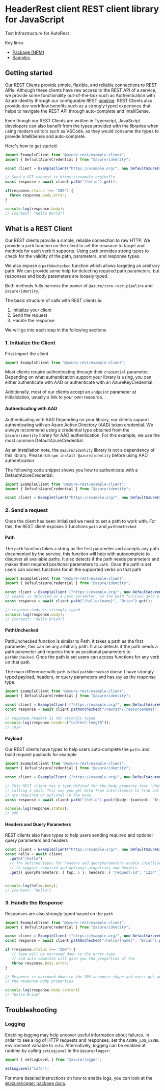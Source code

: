 # HeaderRest client REST client library for JavaScript

Test Infrastructure for AutoRest

Key links:

- [Package (NPM)](https://www.npmjs.com/package/@msinternal/header-rest)
- [Samples](https://github.com/Azure-Samples/azure-samples-js-management)

## Getting started

Our REST Clients provide simple, flexible, and reliable connections to REST APIs. Although these clients have raw access to the REST API of a service, we provide some functionality out-of-the-box such as Authentication with Azure Identity through our configurable REST [pipeline](https://github.com/Azure/azure-sdk-for-js/issues/8461). REST Clients also provide dev workflow benefits such as a strongly typed experience that helps to navigate the REST API through auto-complete and IntelliSense.

Even though our REST Clients are written in Typescript, JavaScript developers can also benefit from the types provided with the libraries when using modern editors such as VSCode, as they would consume the types to provide IntelliSense and auto-complete.

Here's how to get started:

```typescript
import ExampleClient from "@azure-rest/example-client";
import { DefaultAzureCredential } from "@azure/identity";

const client = ExampleClient("https://example.org/", new DefaultAzureCredential());

// Send a GET request to https://example.org/hello
const response = await client.path("/hello").get();

if(response.status !== "200") {
  throw response.body.error;
}

console.log(response.body);
// {content: "Hello World"}
```

## What is a REST Client

Our REST clients provide a simple, reliable connection to raw HTTP. We provide a `path` function on the client to set the resource to target and methods for each verb it supports. Using `path` provides strong types to check for the validity of the path, parameters, and response types.

We also expose a `pathUnchecked` function which allows targeting an arbitrary path. We can provide some help for detecting required path parameters, but responses and body parameters are loosely typed.

Both methods fully harness the power of `@azure/core-rest-pipeline` and `@azure/identity`.

The basic structure of calls with REST clients is:

1. Initialize your client
2. Send the request
3. Handle the response

We will go into each step in the following sections

### 1. Initialize the Client

First import the client

```typescript
import ExampleClient from "@azure-rest/example-client";
```

Most clients require authenticating through their `credential` parameter. Depending on what authentication support your library is using, you can either authenticate with AAD or authenticate with an AzureKeyCredential.

Additionally, most of our clients accept an `endpoint` parameter at initialization, usually a link to your own resource.

#### Authenticating with AAD

Authenticating with AAD
Depending on your library, our clients support authenticating with an Azure Active Directory (AAD) token credential. We always recommend using a credential type obtained from the `@azure/identity` library for AAD authentication. For this example, we use the most common DefaultAzureCredential.

As an installation note, the `@azure/identity` library is not a dependency of this library. Please run `npm install @azure/identity` before using AAD authentication

The following code snippet shows you how to authenticate with a DefaultAzureCredential.

```typescript
import ExampleClient from "@azure-rest/example-client";
import { DefaultAzureCredential } from "@azure/identity";

const client = ExampleClient("https://example.org/", new DefaultAzureCredential());
```

### 2. Send a request

Once the client has been initialized we need to set a path to work with. For this, the REST client exposes 2 functions `path` and `pathUnchecked`

#### Path

The `path` function takes a string as the first parameter and accepts any path documented by the service, this function will help with autocomplete to discover all available paths. It also detects if the path needs parameters and makes them required positional parameters to `path`. Once the path is set users can access functions for all the supported verbs on that path

```typescript
import ExampleClient from "@azure-rest/example-client";
import { DefaultAzureCredential } from "@azure/identity";

const client = ExampleClient ("https://example.org/", new DefaultAzureCredential());
// {name} is detected as a path parameter, so the path function gets a required parameter
const response = await client.path("/hello/{name}", "Brian").get();

// response.body is strongly typed
console.log(response.body);
// {content: "Hello Brian"}
```

#### PathUnchecked

PathUnchecked function is similar to Path, it takes a path as the first parameter, this can be any arbitrary path. It also detects if the path needs a path parameter and requires them as positional parameters to `pathUnchecked`. Once the path is set users can access functions for any verb on that path.

The main difference with `path` is that `pathUnchecked` doesn't have strongly typed payload, headers, or query parameters and has `any` as the response type.

```typescript
import ExampleClient from "@azure-rest/example-client";
import { DefaultAzureCredential } from "@azure/identity";

const client = ExampleClient ("https://example.org/", new DefaultAzureCredential());
const response = await client.pathUnchecked("/newPath/{resourceName}", "greeter").head();

// response.headers is not strongly typed
console.log(response.headers["content-length"]);
// 1024
```

#### Payload

Our REST clients have types to help users auto-complete the `paths` and build request payloads for example

```typescript
import ExampleClient from "@azure-rest/example-client";
import { DefaultAzureCredential } from "@azure/identity";

const client = ExampleClient ("https://example.org/", new DefaultAzureCredential());

// This REST client has a type defined for the body property that '/hello' takes when 
// calling a post. This way you get help from intellisense to find out which properties
// are required or optional in the body.
const response = await client.path("/hello").post({body: {content: "Brian"}});

console.log(response.status);
// 200

```

#### Headers and Query Parameters

REST clients also have types to help users sending required and optional query parameters and headers

```typescript
const client = ExampleClient("https://example.org/", new DefaultAzureCredential());
const hello = await client
  .path("/hello")
  // The defined types for headers and queryParameters enable intellisense 
  // to suggest required and optional properties and headers
  .get({ queryParameters: { top: 5 }, headers: { "request-id": "1234" } });


console.log(hello.body);
// {content: "Hello"}

```

### 3. Handle the Response

Responses are also strongly typed based on the `path`

```typescript
import ExampleClient from "@azure-rest/example-client";
import { DefaultAzureCredential } from "@azure/identity";

const client = ExampleClient ("https://example.org/", new DefaultAzureCredential());
const response = await client.pathUnchecked("/hello/{name}", "Brian").get();

if (response.status !== "200") {
   // Type will be narrowed down to the error type
   // and auto complete will give you the properties of the 
   throw response.body.error;
}

// Response is narrowed down to the 200 response shape and users get autocomplete for 
// the response body properties

console.log(response.body.content)
// "Hello Brian"
```

## Troubleshooting

### Logging

Enabling logging may help uncover useful information about failures. In order to see a log of HTTP requests and responses, set the `AZURE_LOG_LEVEL` environment variable to `info`. Alternatively, logging can be enabled at runtime by calling `setLogLevel` in the `@azure/logger`:

```javascript
import { setLogLevel } from "@azure/logger";

setLogLevel("info");
```

For more detailed instructions on how to enable logs, you can look at the [@azure/logger package docs](https://github.com/Azure/azure-sdk-for-js/tree/main/sdk/core/logger).
